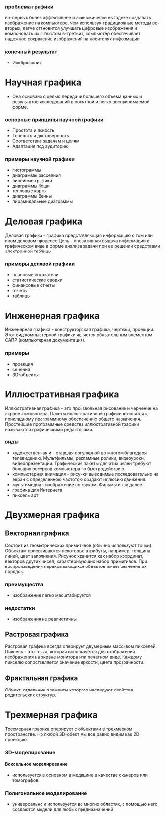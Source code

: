 ### проблема графики
во-первых более эффективнее и экономически выгоднее создавать изображение на компьютере, чем используя традиционные методы 
во-вторых, легче становится улучшать цифровые изображения и компоновать их с текстом
в-третьих, компьютер обеспечивает надежное сохранение изображений на носителях информации 

### конечный результат 
- Изображение

# Научная графика
- Она основана с целью передачи большего объема данных и результатов исследований в понятной и легко воспринимаемой форме.

### основные принципы научной графики
- Простота и ясность 
- Точность и достоверность 
- Соответствие задачам и целям 
- Адаптация под аудиторию

### примеры научной графики 
- гистограммы
- диаграммы рассеяния
- линейные графики 
- диаграммы Коши
- тепловые карты
- диаграммы Венны
- пирамидальные диаграммы

# Деловая графика
Деловая графика - графика представляющая информацию о том или ином деловом процессе
Цель - оперативная выдача информации в графическом виде в форме анализа задачи при ее решении средствами электронной таблицы 

### примеры деловой графики 
- плановые показатели
- статистические сводки
- финансовые отчеты 
- отчеты 
- таблицы 

# Инженерная графика
Инженерная графика - конструкторская графика, чертежи, проекции. Этот вид компьютерной графики является обязательным элементом САПР (компьютерная документация). 

### примеры
- проекция 
- сечения
- 3D-объекты

# Иллюстративная графика 
Иллюстративная графика - это произвольная рисование и черчение на экране компьютера. Пакеты иллюстративной графики относятся к прикладному программному обеспечению общего назначения. Простейшие программные средства иллюстративной графики называются графическими редакторами.

### виды
- художественная и - ставшая популярной во многом благодаря телевидению. Мультфильмы, рекламные ролики, видеоуроки, видеопрезентации.
Графические пакеты для этих целей требуют больших ресурсов компьютера по быстродействию
- компьютерная анимация - рисунки выводимые последовательно на экран с определенною частотою создают иллюзию движения.
- мультимедиа - изображение со звуком. Фильмы и так далее.
- графика для Интернета
- пиксель арт


# Двухмерная графика
## Векторная графика 
Состоит из геометрических примитивов (обычно используют точки). Объектам присваиваются некоторые атрибуты, например, толщина линий, цвет заполнения. Рисунок хранится как набор координат, векторов других чисел, характеризующих набор примитивов. При воспроизведении перекрывающихся объектов имеет значение их порядок.
### преимущества
- изображение легко масштабируется
### недостатки
- изображения не реалистичны
## Растровая графика
Растровая графика всегда оперирует двумерным массивом пикселей. Пиксель - это точка, которая используется для отображения изображения на экране монитора или печатном виде. Каждому пикселю сопоставляется значение яркости, цвета прозрачности. 

## Фрактальная графика
Объект, отдельные элементы которого наследуют свойства родительских структур. 


# Трехмерная графика
Трехмерная графика оперирует с объектами в трехмерном пространстве. Но любой 3D-обект мы все равно видим как 2D проекцию.

### 3D-моделирование
#### Воксельное моделирование
- используется в основном в медицине в качестве сканеров или томографов.
### Полигональное моделирование
- универсально и используется во многих областях, с помощью него создаются модели для любых предназначений




